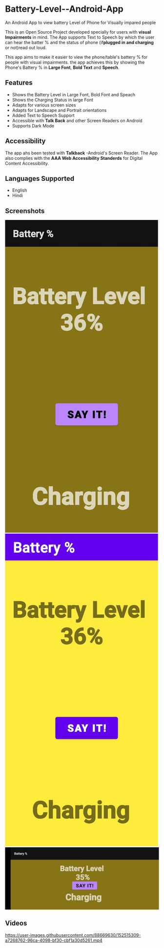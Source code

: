 # Battery-Level--Android-App
An Android App to view battery Level of Phone for Visually impared people

This is an Open Source Project developed specially for users with **visual Impairments** in mind. The App supports Text to Speech by which the user can hear the batter %  and the status of phone (if**plugged in and charging**  or not)read out loud.

This app aims to make it easier to view the phone/table's battery % for people with visual impairments. the app achieves this by showing the Phone's Battery % in **Large Font**, **Bold Text** and **Speech**.

## Features
- Shows the Battery Level in Large Font, Bold Font and Speach
- Shows the Charging Status in large Font
- Adapts for various screen sizes
- Adapts for Landscape and Portrait orientations
- Added Text to Speech Support
- Accessible with **Talk Back** and other Screen Readers on Android
- Supports Dark Mode

## Accessibility
The app ahs been tested with **Talkback** -Android's Screen Reader. The App also complies with the **AAA Web Accessibility Standerds** for Digital Content Accessibility.
## Languages Supported
- English
- Hindi
## Screenshots
<img src="images/Charging Dark.jpeg" alt="Charging Dark">

<img src="images/Charging Light.jpeg" alt="Charging Light">

<img src="images/Charging Dark Land.jpeg" alt="Charging Dark Landscape">

## Videos
https://user-images.githubusercontent.com/88669630/152515309-a7268762-96ca-4098-bf30-cbf1a30d5261.mp4

